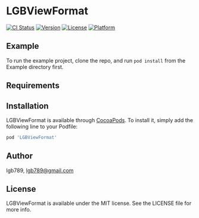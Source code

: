 # LGBViewFormat

[![CI Status](https://img.shields.io/travis/lgb789/LGBViewFormat.svg?style=flat)](https://travis-ci.org/lgb789/LGBViewFormat)
[![Version](https://img.shields.io/cocoapods/v/LGBViewFormat.svg?style=flat)](https://cocoapods.org/pods/LGBViewFormat)
[![License](https://img.shields.io/cocoapods/l/LGBViewFormat.svg?style=flat)](https://cocoapods.org/pods/LGBViewFormat)
[![Platform](https://img.shields.io/cocoapods/p/LGBViewFormat.svg?style=flat)](https://cocoapods.org/pods/LGBViewFormat)

## Example

To run the example project, clone the repo, and run `pod install` from the Example directory first.

## Requirements

## Installation

LGBViewFormat is available through [CocoaPods](https://cocoapods.org). To install
it, simply add the following line to your Podfile:

```ruby
pod 'LGBViewFormat'
```

## Author

lgb789, lgb789@gmail.com

## License

LGBViewFormat is available under the MIT license. See the LICENSE file for more info.

